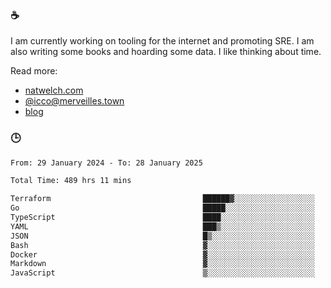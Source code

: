 ### ☕

I am currently working on tooling for the internet and promoting SRE. I am also writing some books and hoarding some data. I like thinking about time. 

Read more:

 - [natwelch.com](https://natwelch.com)
 - [@icco@merveilles.town](https://merveilles.town/@icco)
 - [blog](https://writing.natwelch.com)

### 🕒

<!--START_SECTION:waka-->

```txt
From: 29 January 2024 - To: 28 January 2025

Total Time: 489 hrs 11 mins

Terraform                                  ██████▓░░░░░░░░░░░░░░░░░░   26.91 %
Go                                         █████░░░░░░░░░░░░░░░░░░░░   20.26 %
TypeScript                                 ████░░░░░░░░░░░░░░░░░░░░░   15.57 %
YAML                                       ███▒░░░░░░░░░░░░░░░░░░░░░   13.28 %
JSON                                       █▒░░░░░░░░░░░░░░░░░░░░░░░   04.75 %
Bash                                       ▓░░░░░░░░░░░░░░░░░░░░░░░░   02.99 %
Docker                                     ▓░░░░░░░░░░░░░░░░░░░░░░░░   02.70 %
Markdown                                   ▓░░░░░░░░░░░░░░░░░░░░░░░░   02.24 %
JavaScript                                 ▒░░░░░░░░░░░░░░░░░░░░░░░░   01.95 %
```

<!--END_SECTION:waka-->
